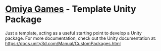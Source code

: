 # [Omiya Games](https://www.omiyagames.com/) - Template Unity Package

Just a template, acting as a useful starting point to develop a Unity package.  For more documentation, check out the Unity documentation at:
https://docs.unity3d.com/Manual/CustomPackages.html
